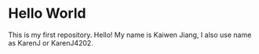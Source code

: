 # Hello World
This is my first repository. Hello! My name is Kaiwen Jiang, I also use name as KarenJ or KarenJ4202.
